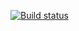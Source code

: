 [![Build status](https://ci.appveyor.com/api/projects/status/a8rjt496i4jokb8r?svg=true)](https://ci.appveyor.com/project/yooyklon/prototype-1)